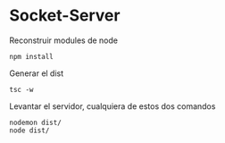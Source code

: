 # Socket-Server

Reconstruir modules de node
```
npm install
```

Generar el dist
```
tsc -w
```

Levantar el servidor, cualquiera de estos dos comandos
```
nodemon dist/
node dist/
```
